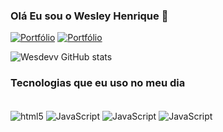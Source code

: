 
### Olá Eu sou o Wesley Henrique 👋

[![Portfólio](https://img.shields.io/website-up-down-green-red/http/monip.org.svg)](https://wesdev.netlify.app/)
[![Portfólio](	https://img.shields.io/badge/LinkedIn-0077B5?style=for-the-badge&logo=linkedin&logoColor=white)](https://www.linkedin.com/in/wesleyhenrique7//)

![Wesdevv GitHub stats](https://github-readme-stats.vercel.app/api?username=wesdevv&show_icons=true&theme=dracula)

### Tecnologias que eu uso no meu dia

<div style="display: inline_block"><br/>
    <img align="center" alt="html5" src="https://img.shields.io/badge/HTML5-E34F26?style=for-the-badge&logo=html5&logoColor=white"/>
    <img align="center" alt="JavaScript" src="https://img.shields.io/badge/JavaScript-F7DF1E?style=for-the-badge&logo=javascript&logoColor=black"/>
       <img align="center" alt="JavaScript" src="https://img.shields.io/badge/CSS3-1572B6?style=for-the-badge&logo=css3&logoColor=white"/>
           <img align="center" alt="JavaScript" src="https://img.shields.io/badge/MySQL-00000F?style=for-the-badge&logo=mysql&logoColor=white"/>
</div>
